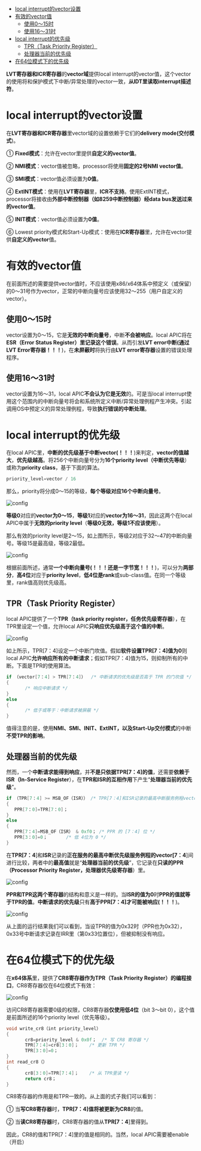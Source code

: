 
<!-- @import "[TOC]" {cmd="toc" depthFrom=1 depthTo=6 orderedList=false} -->

<!-- code_chunk_output -->

- [local interrupt的vector设置](#local-interrupt的vector设置)
- [有效的vector值](#有效的vector值)
  - [使用0～15时](#使用0~15时)
  - [使用16～31时](#使用16~31时)
- [local interrupt的优先级](#local-interrupt的优先级)
  - [TPR（Task Priority Register）](#tprtask-priority-register)
  - [处理器当前的优先级](#处理器当前的优先级)
- [在64位模式下的优先级](#在64位模式下的优先级)

<!-- /code_chunk_output -->

**LVT寄存器和ICR寄存器**的**vector域**提供local interrupt的vector值，这个vector的使用将和保护模式下中断/异常处理的vector一致，**从IDT里读取interrupt描述符**。

# local interrupt的vector设置

在**LVT寄存器和ICR寄存器**里vector域的设置依赖于它们的**delivery mode(交付模式**)。

① **Fixed模式**：允许在vector里提供**自定义的vector值**。

② **NMI模式**：vector值被忽略，processor将使用**固定的2号NMI vector值**。

③ **SMI模式**：vector值必须设置为**0值**。

④ **ExtINT模式**：使用在**LVT寄存器**里，**ICR不支持**。使用ExtINT模式，processor将接收由**外部中断控制器（如8259中断控制器）经data bus发送过来的vector值**。

⑤ **INIT模式**：vector值必须设置为**0值**。

⑥ Lowest priority模式和Start-Up模式：使用在**ICR寄存器**里，允许在vector提供**自定义的vector**值。

# 有效的vector值

在前面所述的需要提供vector值时，不应该使用x86/x64体系中预定义（或保留）的0～31号作为vector，正常的中断向量号应该使用32～255（用户自定义的vector）。

## 使用0～15时

vector设置为0～15，它是**无效的中断向量号**，中断**不会被响应**。local APIC将在**ESR（Error Status Register）里记录这个错误**。从而引发**LVT error中断(通过LVT Error寄存器！！！**)，在**未屏蔽时**将执行由**LVT error寄存器**设置的错误处理程序。

## 使用16～31时

vector设置为16～31，local APIC**不会认为它是无效**的。可是当local interrupt使用这个范围内的中断向量号将会和系统所定义中断/异常处理例程产生冲突。引起调用OS中预定义的异常处理例程，导致**执行错误的中断处理**。

# local interrupt的优先级

在local APIC里，**中断的优先级基于中断vector(！！！**)来判定，**vector的值越大**，**优先级越高**。将256个中断向量号分为**16个priority level（中断优先等级**）或称为**priority class**，基于下面的算法。

```c
priority_level=vector / 16
```

那么，priority将分成0～15的等级，**每个等级对应16个中断向量号**。

![config](./images/41.png)

**等级0**对应的**vector为0～15**，**等级1**对应的**vector为16～31**，因此这两个在local APIC中属于**无效的priority level**（**等级0无效，等级1不应该使用**）。

那么有效的priority level是2～15，如上图所示，等级2对应于32～47的中断向量号。等级15是最高级，等级2最低。

![config](./images/42.png)

根据前面所述，通常**一个中断向量号(！！！还是一字节宽！！！**)，可以分为**两部分**，**高4位**对应于**priority level**，**低4位是rank**或sub-class值。在同一个等级里，rank值高则优先级高。

## TPR（Task Priority Register）

local APIC提供了一个**TPR（task priority register，任务优先级寄存器**），在TPR里设定一个值，允许local APIC**只响应优先级高于这个值的中断**。

![config](./images/43.png)

如上所示，TPR[7：4]设定一个中断门坎值。假如**软件设置TPR[7：4]值为0**则local APIC**允许响应所有的中断请求**；假如TPR[7：4]值为15，则抑制所有的中断。下面是TPR的使用算法。

```c
if （vector[7：4] > TPR[7：4]）  /* 中断请求的优先级是否高于 TPR 的门坎值 */
{
       /* 响应中断请求 */
}
else
{
       /* 低于或等于：中断请求被屏蔽 */
}
```

值得注意的是，使用**NMI、SMI、INIT、ExtINT，以及Start-Up交付模式**的中断**不受TPR的影响**。

## 处理器当前的优先级

然而，一个**中断请求能得到响应**，并**不是只依据TPR[7：4]的值**，还需要**依赖于ISR（In-Service Register**），在**TPR和ISR的互相作用**下产生“**处理器当前的优先级**”。

```c
if （TPR[7：4] >= MSB_OF（ISR）） /* TPR[7：4]和ISR记录的最高中断服务例程vector[7：4]进行比较 */
{
   PPR[7：0]=TPR[7：0]；
}
else
{
   PPR[7：4]=MSB_OF（ISR） & 0xf0； /* PPR 的 [7：4] 位 */
   PPR[3：0]=0；       /* 低 4位为 0 */
}
```

在**TPR[7：4**]和**ISR**记录的**正在服务的最高中断优先级服务例程的vector[7：4**]间进行比较，两者中的**最高值**就是“**处理器当前的优先级**”，它记录在**只读的PPR（Processor Priority Register，处理器优先级寄存器**）里。

![config](./images/44.png)

**PPR和TPR这两个寄存器**的结构和意义是一样的。当**ISR的值为0**时**PPR的值就等于TPR的值**。**中断请求的优先级**只有**高于PPR[7：4]才可能被响应(！！！**)。

![config](./images/45.png)

从上面的运行结果我们可以看到，当设TPR的值为0x32时（PPR也为0x32），0x33号中断请求记录在IRR里（第0x33位置位），但被抑制没有响应。

# 在64位模式下的优先级

在**x64体系**里，提供了**CR8寄存器作为TPR（Task Priority Register）的编程接口**，CR8寄存器仅在64位模式下有效：

![config](./images/46.png)

访问CR8寄存器需要0级的权限，CR8寄存器**仅使用低4位**（bit 3～bit 0），这个值是前面所述的16个priority level（优先等级）。

```c
void write_cr8（int priority_level）
{
       cr8=priority_level & 0x0f；  /* 写 CR8 寄存器 */
       TPR[7：4]=cr8[3：0]；    /* 更新 TPR */
       TPR[3：0]=0；
}
int read_cr8（）
{
       cr8[3：0]=TPR[7：4]；    /* 从 TPR里读 */
       return cr8；
}
```
CR8寄存器的作用是和TPR一致的。从上面的式子我们可以看到：

① 当**写CR8寄存器**时，**TPR[7：4]值将被更新为CR8**的值。

② 当**读CR8寄存器**时，CR8寄存器的值从**TPR[7：4**]里得到。

因此，CR8的值和TPR[7：4]里的值是相同的。当然，local APIC需要被enable（开启）